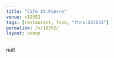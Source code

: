 ```yaml
---
title: "Cafe St.Pierre"
venue: v19352
tags: [restaurant, food, "fhrs:247633"]
permalink: /v/19352/
layout: venue
---
```

null